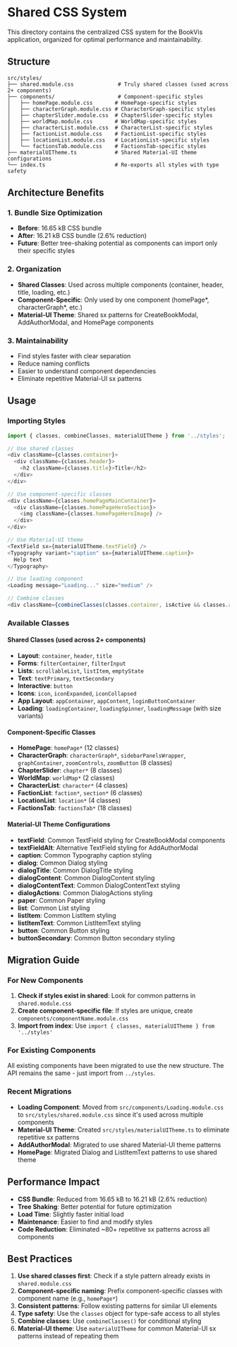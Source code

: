 # Shared CSS System

This directory contains the centralized CSS system for the BookVis application, organized for optimal performance and maintainability.

## Structure

```
src/styles/
├── shared.module.css              # Truly shared classes (used across 2+ components)
├── components/                    # Component-specific styles
│   ├── homePage.module.css       # HomePage-specific styles
│   ├── characterGraph.module.css # CharacterGraph-specific styles
│   ├── chapterSlider.module.css  # ChapterSlider-specific styles
│   ├── worldMap.module.css       # WorldMap-specific styles
│   ├── characterList.module.css  # CharacterList-specific styles
│   ├── factionList.module.css    # FactionList-specific styles
│   ├── locationList.module.css   # LocationList-specific styles
│   └── factionsTab.module.css    # FactionsTab-specific styles
├── materialUITheme.ts            # Shared Material-UI theme configurations
└── index.ts                      # Re-exports all styles with type safety
```

## Architecture Benefits

### 1. **Bundle Size Optimization**
- **Before**: 16.65 kB CSS bundle
- **After**: 16.21 kB CSS bundle (2.6% reduction)
- **Future**: Better tree-shaking potential as components can import only their specific styles

### 2. **Organization**
- **Shared Classes**: Used across multiple components (container, header, title, loading, etc.)
- **Component-Specific**: Only used by one component (homePage*, characterGraph*, etc.)
- **Material-UI Theme**: Shared sx patterns for CreateBookModal, AddAuthorModal, and HomePage components

### 3. **Maintainability**
- Find styles faster with clear separation
- Reduce naming conflicts
- Easier to understand component dependencies
- Eliminate repetitive Material-UI sx patterns

## Usage

### Importing Styles
```typescript
import { classes, combineClasses, materialUITheme } from '../styles';

// Use shared classes
<div className={classes.container}>
  <div className={classes.header}>
    <h2 className={classes.title}>Title</h2>
  </div>
</div>

// Use component-specific classes
<div className={classes.homePageMainContainer}>
  <div className={classes.homePageHeroSection}>
    <img className={classes.homePageHeroImage} />
  </div>
</div>

// Use Material-UI theme
<TextField sx={materialUITheme.textField} />
<Typography variant="caption" sx={materialUITheme.caption}>
  Help text
</Typography>

// Use loading component
<Loading message="Loading..." size="medium" />

// Combine classes
<div className={combineClasses(classes.container, isActive && classes.active)}>
```

### Available Classes

#### Shared Classes (used across 2+ components)
- **Layout**: `container`, `header`, `title`
- **Forms**: `filterContainer`, `filterInput`
- **Lists**: `scrollableList`, `listItem`, `emptyState`
- **Text**: `textPrimary`, `textSecondary`
- **Interactive**: `button`
- **Icons**: `icon`, `iconExpanded`, `iconCollapsed`
- **App Layout**: `appContainer`, `appContent`, `loginButtonContainer`
- **Loading**: `loadingContainer`, `loadingSpinner`, `loadingMessage` (with size variants)

#### Component-Specific Classes
- **HomePage**: `homePage*` (12 classes)
- **CharacterGraph**: `characterGraph*`, `sidebarPanelsWrapper`, `graphContainer`, `zoomControls`, `zoomButton` (8 classes)
- **ChapterSlider**: `chapter*` (8 classes)
- **WorldMap**: `worldMap*` (2 classes)
- **CharacterList**: `character*` (4 classes)
- **FactionList**: `faction*`, `section*` (6 classes)
- **LocationList**: `location*` (4 classes)
- **FactionsTab**: `factionsTab*` (18 classes)

#### Material-UI Theme Configurations
- **textField**: Common TextField styling for CreateBookModal components
- **textFieldAlt**: Alternative TextField styling for AddAuthorModal
- **caption**: Common Typography caption styling
- **dialog**: Common Dialog styling
- **dialogTitle**: Common DialogTitle styling
- **dialogContent**: Common DialogContent styling
- **dialogContentText**: Common DialogContentText styling
- **dialogActions**: Common DialogActions styling
- **paper**: Common Paper styling
- **list**: Common List styling
- **listItem**: Common ListItem styling
- **listItemText**: Common ListItemText styling
- **button**: Common Button styling
- **buttonSecondary**: Common Button secondary styling

## Migration Guide

### For New Components
1. **Check if styles exist in shared**: Look for common patterns in `shared.module.css`
2. **Create component-specific file**: If styles are unique, create `components/componentName.module.css`
3. **Import from index**: Use `import { classes, materialUITheme } from '../styles'`

### For Existing Components
All existing components have been migrated to use the new structure. The API remains the same - just import from `../styles`.

### Recent Migrations
- **Loading Component**: Moved from `src/components/Loading.module.css` to `src/styles/shared.module.css` since it's used across multiple components
- **Material-UI Theme**: Created `src/styles/materialUITheme.ts` to eliminate repetitive sx patterns
- **AddAuthorModal**: Migrated to use shared Material-UI theme patterns
- **HomePage**: Migrated Dialog and ListItemText patterns to use shared theme

## Performance Impact

- **CSS Bundle**: Reduced from 16.65 kB to 16.21 kB (2.6% reduction)
- **Tree Shaking**: Better potential for future optimization
- **Load Time**: Slightly faster initial load
- **Maintenance**: Easier to find and modify styles
- **Code Reduction**: Eliminated ~80+ repetitive sx patterns across all components

## Best Practices

1. **Use shared classes first**: Check if a style pattern already exists in `shared.module.css`
2. **Component-specific naming**: Prefix component-specific classes with component name (e.g., `homePage*`)
3. **Consistent patterns**: Follow existing patterns for similar UI elements
4. **Type safety**: Use the `classes` object for type-safe access to all styles
5. **Combine classes**: Use `combineClasses()` for conditional styling
6. **Material-UI theme**: Use `materialUITheme` for common Material-UI sx patterns instead of repeating them 